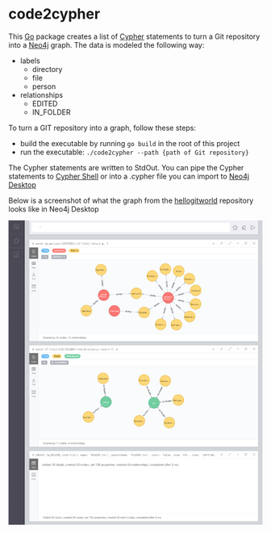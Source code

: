 # code2cypher

This [Go](https://golang.org/) package creates a list of [Cypher](https://neo4j.com/developer/cypher-query-language/) statements to turn a Git repository into a [Neo4j](https://neo4j.com/developer/get-started/) graph. The data is modeled the following way:

- labels
  - directory
  - file
  - person
- relationships
  - EDITED
  - IN_FOLDER

To turn a GIT repository into a graph, follow these steps:

- build the executable by running `go build` in the root of this project
- run the executable: `./code2cypher --path {path of Git repository}`
 
The Cypher statements are written to StdOut. You can pipe the Cypher statements to [Cypher Shell](https://neo4j.com/docs/operations-manual/current/tools/cypher-shell/) or into a .cypher file you can import to [Neo4j Desktop](https://neo4j.com/developer/neo4j-desktop/)

Below is a screenshot of what the graph from the [hellogitworld](https://github.com/githubtraining/hellogitworld) repository looks like in Neo4j Desktop

![Neo4j Desktop Screenshot](https://github.com/ckanz/code2cypher/blob/master/screenshot.png)

